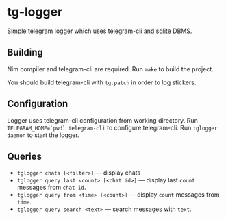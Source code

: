 # tg-logger

Simple telegram logger which uses telegram-cli and sqlite DBMS.

## Building

Nim compiler and telegram-cli are required. Run `make` to build the project.

You should build telegram-cli with `tg.patch` in order to log stickers.

## Configuration

Logger uses telegram-cli configuration from working directory.
Run ```TELEGRAM_HOME=`pwd` telegram-cli``` to configure telegram-cli.
Run `tglogger daemon` to start the logger.

## Queries

- `tglogger chats [<filter>]` — display chats
- `tglogger query last <count> [<chat id>]` — display last `count` messages from `chat id`.
- `tglogger query from <time> [<count>]` — display `count` messages from `time`.
- `tglogger query search <text>` — search messages with `text`.
